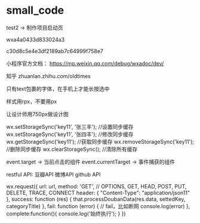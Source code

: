 # small_code

test2 -> 制作项目启动页


wxa4a0433d833024a3

c30d8c5e4e3df2189ab7c64999f758e7

小程序官方文档： https://mp.weixin.qq.com/debug/wxadoc/dev/

知乎
zhuanlan.zhihu.com/oldtimes

只有text包裹的字体，在手机上才能长按选中

样式用rpx，不要用px

让设计师用750px做设计图

wx.setStorageSync('key11', '张三丰');  //设置同步缓存
wx.setStorageSync('key11', '张四丰');  //修改同步缓存
wx.getStorageSync('key11');  //获取同步缓存
wx.removeStorageSync('key11');  //删除同步缓存
wx.clearStorageSync();  //清除所有缓存


event.target -> 当前点击的组件
event.currentTarget -> 事件捕获的组件

restful API:
豆瓣API
微博API
github API 

wx.request({
  url: url,
  method: 'GET', // OPTIONS, GET, HEAD, POST, PUT, DELETE, TRACE, CONNECT
  header: {
    "Content-Type": "application/json11"
  },
  success: function (res) {
    that.processDoubanData(res.data, settedKey, categoryTitle)
  },
  fail: function (error) {
    // fail，比如断网
    console.log(error)
  },
  complete:function(){
    console.log('始终执行');
  }
})

